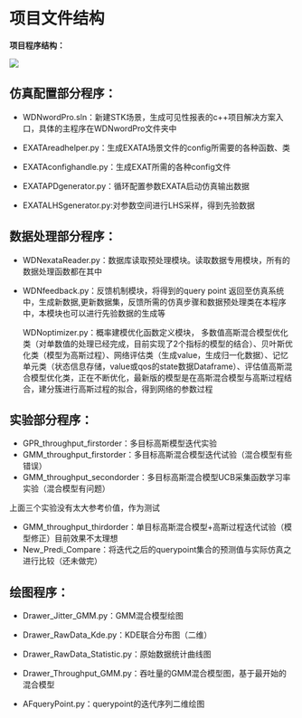 # 项目文件结构

**项目程序结构：**

![](http://m.qpic.cn/psb?/V10dYaiX2qXpCo/NZJHb9kLDdIFVqa1WpXbdUDulctyLOgpzVPr7dfzLDI!/b/dDQBAAAAAAAA&bo=3QTjAAAAAAADFwg!&rf=viewer_4&t=5)

## 仿真配置部分程序：

* WDNwordPro.sln：新建STK场景，生成可见性报表的c++项目解决方案入口，具体的主程序在WDNwordPro文件夹中

* EXATAreadhelper.py：生成EXATA场景文件的config所需要的各种函数、类

- EXATAconfighandle.py：生成EXAT所需的各种config文件


- EXATAPDgenerator.py：循环配置参数EXATA启动仿真输出数据
- EXATALHSgenerator.py:对参数空间进行LHS采样，得到先验数据

## 数据处理部分程序：
- WDNexataReader.py：数据库读取预处理模块。读取数据专用模块，所有的数据处理函数都在其中

- WDNfeedback.py：反馈机制模块，将得到的query point 返回至仿真系统中，生成新数据,更新数据集，反馈所需的仿真步骤和数据预处理类在本程序中，本模块也可以进行先验数据的生成等

   WDNoptimizer.py：概率建模优化函数定义模块，	多数值高斯混合模型优化类（对单数值的处理已经完成，目前实现了2个指标的模型的结合）、贝叶斯优化类（模型为高斯过程）、网络评估类（生成value，生成归一化数据）、记忆单元类（状态信息存储，value或qos的state数据Dataframe）、评估值高斯混合模型优化类，正在不断优化，最新版的模型是在高斯混合模型与高斯过程结合，建分簇进行高斯过程的拟合，得到网络的参数过程

## 实验部分程序：

- GPR_throughput_firstorder：多目标高斯模型迭代实验
- GMM_throughput_firstorder：多目标高斯混合模型迭代试验（混合模型有些错误）
- GMM_throughput_secondorder：多目标高斯混合模型UCB采集函数学习率实验（混合模型有问题）

上面三个实验没有太大参考价值，作为测试

- GMM_throughput_thirdorder：单目标高斯混合模型+高斯过程迭代试验（模型修正）目前效果不太理想
- New_Predi_Compare：将迭代之后的querypoint集合的预测值与实际仿真之进行比较（还未做完）

## 绘图程序：

- Drawer_Jitter_GMM.py：GMM混合模型绘图

- Drawer_RawData_Kde.py：KDE联合分布图（二维）

- Drawer_RawData_Statistic.py：原始数据统计曲线图

- Drawer_Throughput_GMM.py：吞吐量的GMM混合模型图，基于最开始的混合模型

- AFqueryPoint.py：querypoint的迭代序列二维绘图

  